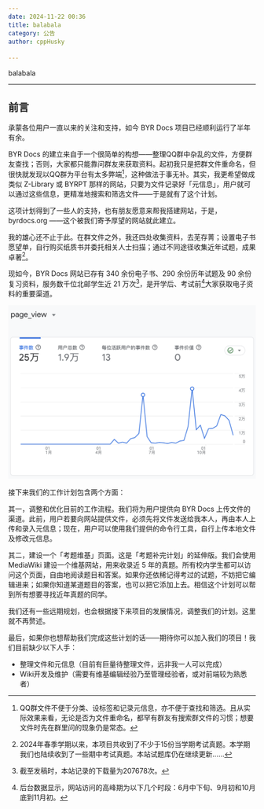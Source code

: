 ```yaml
---
date: 2024-11-22 00:36
title: balabala
category: 公告
author: cppHusky

---
```


balabala

---

<PostDetail>

## 前言

承蒙各位用户一直以来的关注和支持，如今 BYR Docs 项目已经顺利运行了半年有余。

BYR Docs 的建立来自于一个很简单的构想——整理QQ群中杂乱的文件，方便群友查找；否则，大家都只能靠问群友来获取资料。起初我只是把群文件重命名，但很快就发现以QQ群为平台有太多弊端[^1]，这种做法于事无补。其实，我更希望做成类似 Z-Library 或 BYRPT 那样的网站，只要为文件记录好「元信息」，用户就可以通过这些信息，更精准地搜索和筛选文件——于是就有了这个计划。

这项计划得到了一些人的支持，也有朋友愿意来帮我搭建网站，于是，byrdocs.org ——这个被我们寄予厚望的网站就此建立。

我的雄心还不止于此。在群文件之外，我还四处收集资料，去芜存菁；设置电子书愿望单，自行购买纸质书并委托相关人士扫描；通过不同途径收集近年试题，成果卓著[^2]。

现如今，BYR Docs 网站已存有 340 余份电子书、290 余份历年试题及 90 余份复习资料，服务数千位北邮学生近 21 万次[^4]，是开学后、考试前[^5]大家获取电子资料的重要渠道。

![page_view](./page_view.png)

接下来我们的工作计划包含两个方面：

其一，调整和优化目前的工作流程。我们将为用户提供向 BYR Docs 上传文件的渠道。此前，用户若要向网站提供文件，必须先将文件发送给我本人，再由本人上传和录入元信息；现在，用户可以使用我们提供的命令行工具，自行上传本地文件及修改元信息。

其二，建设一个「考题维基」页面。这是「考题补完计划」的延伸版。我们会使用 MediaWiki 建设一个维基网站，用来收录近 5 年的真题。所有校内学生都可以访问这个页面，自由地阅读题目和答案。如果你还依稀记得考过的试题，不妨把它编辑进来；如果你知道某道题目的答案，也可以把它添加上去。相信这个计划可以帮到所有想要寻找近年真题的同学。

我们还有一些远期规划，也会根据接下来项目的发展情况，调整我们的计划。这里就不再赘述。

最后，如果你也想帮助我们完成这些计划的话——期待你可以加入我们的项目！我们目前缺少以下人手：

-   整理文件和元信息（目前有巨量待整理文件，远非我一人可以完成）
-   Wiki开发及维护（需要有维基编辑经验乃至管理经验者，或对前端较为熟悉者）

[^1]: QQ群文件不便于分类、设标签和记录元信息，亦不便于查找和筛选。且从实际效果来看，无论是否为文件重命名，都罕有群友有搜索群文件的习惯；想要文件时先在群里问的现象仍是常态。

[^2]: 2024年春季学期以来，本项目共收到了不少于15份当学期考试真题。本学期我们也陆续收到了一些期中考试真题。本站试题库仍在继续更新......

[^4]: 截至发稿时，本站记录的下载量为207678次。

[^5]: 后台数据显示，网站访问的高峰期为以下几个时段：6月中下旬、9月初和10月底到11月初。

</PostDetail>
